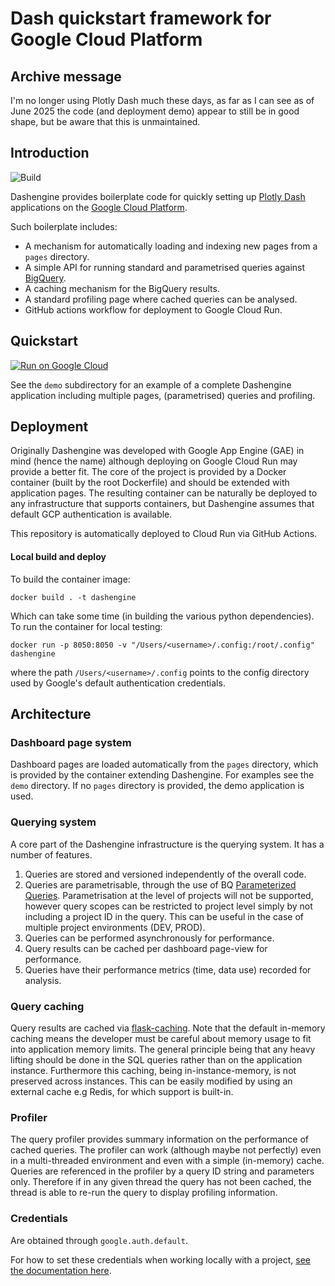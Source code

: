 # Dash quickstart framework for Google Cloud Platform

## Archive message

I'm no longer using Plotly Dash much these days, as far as I can see as of June
2025 the code (and deployment demo) appear to still be in good shape, but be
aware that this is unmaintained.

## Introduction

![Build](https://github.com/nhartland/dashengine/workflows/Cloud%20Run%20Deployment/badge.svg)

Dashengine provides boilerplate code for quickly setting up [Plotly
Dash](https://plot.ly/dash/) applications on the [Google Cloud
Platform](https://cloud.google.com/).

Such boilerplate includes:

- A mechanism for automatically loading and indexing new pages from a `pages` directory.
- A simple API for running standard and parametrised queries against [BigQuery](https://cloud.google.com/bigquery).
- A caching mechanism for the BigQuery results.
- A standard profiling page where cached queries can be analysed.
- GitHub actions workflow for deployment to Google Cloud Run.

## Quickstart

[![Run on Google Cloud](https://deploy.cloud.run/button.svg)](https://deploy.cloud.run)

See the `demo` subdirectory for an example of a complete Dashengine
application including multiple pages, (parametrised) queries and profiling.

## Deployment

Originally Dashengine was developed with Google App Engine (GAE) in mind
(hence the name) although deploying on Google Cloud Run may provide a better
fit. The core of the project is provided by a Docker container (built by the
root Dockerfile) and should be extended with application pages. The resulting
container can be naturally be deployed to any infrastructure that supports
containers, but Dashengine assumes that default GCP authentication is
available.

This repository is automatically deployed to Cloud Run via GitHub Actions.

#### Local build and deploy

To build the container image:

```shell
docker build . -t dashengine
```

Which can take some time (in building the various python dependencies). To run
the container for local testing:

```
docker run -p 8050:8050 -v "/Users/<username>/.config:/root/.config" dashengine
```

where the path `/Users/<username>/.config` points to the config directory used
by Google's default authentication credentials.

## Architecture

### Dashboard page system

Dashboard pages are loaded automatically from the `pages` directory, which is
provided by the container extending Dashengine. For examples see the `demo`
directory. If no `pages` directory is provided, the demo application is used.

### Querying system

A core part of the Dashengine infrastructure is the querying system. It has a
number of features.

1. Queries are stored and versioned independently of the overall code.
2. Queries are parametrisable, through the use of BQ [Parameterized
   Queries](https://cloud.google.com/bigquery/docs/parameterized-queries).
   Parametrisation at the level of projects will not be supported, however
   query scopes can be restricted to project level simply by not including
   a project ID in the query. This can be useful in the case of multiple project
   environments (DEV, PROD).
3. Queries can be performed asynchronously for performance.
4. Query results can be cached per dashboard page-view for performance.
5. Queries have their performance metrics (time, data use) recorded for analysis.

### Query caching

Query results are cached via
[flask-caching](https://flask-caching.readthedocs.io/). Note that the default
in-memory caching means the developer must be careful about memory usage to fit
into application memory limits. The general principle being that any
heavy lifting should be done in the SQL queries rather than on the application
instance. Furthermore this caching, being in-instance-memory, is not preserved
across instances. This can be easily modified by using an external cache e.g
Redis, for which support is built-in.

### Profiler

The query profiler provides summary information on the performance of cached
queries. The profiler can work (although maybe not perfectly) even in a
multi-threaded environment and even with a simple (in-memory) cache. Queries are
referenced in the profiler by a query ID string and parameters only. Therefore
if in any given thread the query has not been cached, the thread is able to
re-run the query to display profiling information.

### Credentials

Are obtained through `google.auth.default`.

For how to set these credentials when working locally with a project, [see the
documentation
here](https://google-auth.readthedocs.io/en/latest/reference/google.auth.html).
